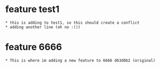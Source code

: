 
# feature test1
    * this is adding to test1, so this should create a conflict
    * adding another line (oh no :())

# feature 6666
    * This is where im adding a new feature to 6666 d63d0b2 (original)
